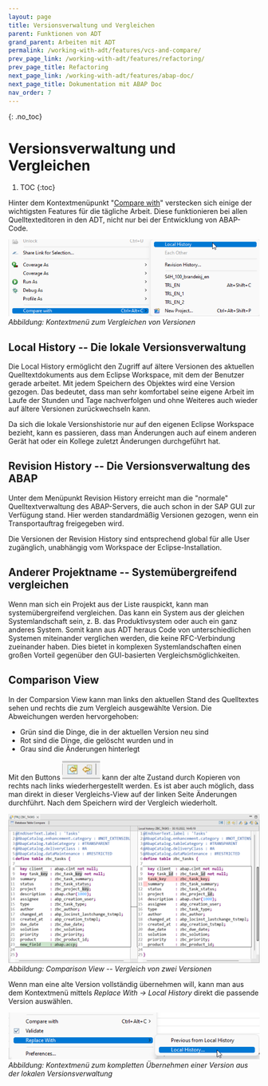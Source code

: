 ```yaml
---
layout: page
title: Versionsverwaltung und Vergleichen
parent: Funktionen von ADT
grand_parent: Arbeiten mit ADT
permalink: /working-with-adt/features/vcs-and-compare/
prev_page_link: /working-with-adt/features/refactoring/
prev_page_title: Refactoring
next_page_link: /working-with-adt/features/abap-doc/
next_page_title: Dokumentation mit ABAP Doc
nav_order: 7
---
```


{: .no_toc}
# Versionsverwaltung und Vergleichen

1. TOC
{:toc}

Hinter dem Kontextmenüpunkt "[Compare with](https://help.sap.com/docs/ABAP_PLATFORM_NEW/c238d694b825421f940829321ffa326a/3fbf95542e784e4d9e01ce75386b642b.html)" verstecken sich einige der wichtigsten Features für die tägliche Arbeit. Diese funktionieren bei allen Quelltexteditoren in den ADT, nicht nur bei der Entwicklung von ABAP-Code.

![](../img/image27.png)  
<span class="img-caption" markdown=1>
*Abbildung: Kontextmenü zum Vergleichen von Versionen*
</span>

## Local History -- Die lokale Versionsverwaltung

Die Local History ermöglicht den Zugriff auf ältere Versionen des aktuellen Quelltextdokuments aus dem Eclipse Workspace, mit dem der Benutzer gerade arbeitet. Mit jedem Speichern des Objektes wird eine Version gezogen. Das bedeutet, dass man sehr komfortabel seine eigene Arbeit im Laufe der Stunden und Tage nachverfolgen und ohne Weiteres auch wieder auf ältere Versionen zurückwechseln kann.

Da sich die lokale Versionshistorie nur auf den eigenen Eclipse Workspace bezieht, kann es passieren, dass man Änderungen auch auf einem anderen Gerät hat oder ein Kollege zuletzt Änderungen durchgeführt hat.

## Revision History -- Die Versionsverwaltung des ABAP

Unter dem Menüpunkt Revision History erreicht man die "normale" Quelltextverwaltung des ABAP-Servers, die auch schon in der SAP GUI zur Verfügung stand. Hier werden standardmäßig Versionen gezogen, wenn ein Transportauftrag freigegeben wird.

Die Versionen der Revision History sind entsprechend global für alle User zugänglich, unabhängig vom Workspace der Eclipse-Installation.

## Anderer Projektname -- Systemübergreifend vergleichen

Wenn man sich ein Projekt aus der Liste rauspickt, kann man systemübergreifend vergleichen. Das kann ein System aus der gleichen Systemlandschaft sein, z. B. das Produktivsystem oder auch ein ganz anderes System. Somit kann aus ADT heraus Code von unterschiedlichen Systemen miteinander verglichen werden, die keine RFC-Verbindung zueinander haben. Dies bietet in komplexen Systemlandschaften einen großen Vorteil gegenüber den GUI-basierten Vergleichsmöglichkeiten.

## Comparison View

In der Comparsion View kann man links den aktuellen Stand des Quelltextes sehen und rechts die zum Vergleich ausgewählte Version. Die Abweichungen werden hervorgehoben:

- Grün sind die Dinge, die in der aktuellen Version neu sind
- Rot sind die Dinge, die gelöscht wurden und in
- Grau sind die Änderungen hinterlegt

Mit den Buttons <span class="inline-img">![](../img/image103.png)</span> kann der alte Zustand durch Kopieren von rechts nach links wiederhergestellt werden. Es ist aber auch möglich, dass man direkt in dieser Vergleichs-View auf der linken Seite Änderungen durchführt. Nach dem Speichern wird der Vergleich wiederholt.

![](../img/image14.png)  
<span class="img-caption" markdown=1>
*Abbildung: Comparison View* -- *Vergleich von zwei Versionen*
</span>

Wenn man eine alte Version vollständig übernehmen will, kann man aus dem Kontextmenü mittels *Replace With → Local History* direkt die passende Version auswählen.

![](../img/image50.png)  
<span class="img-caption" markdown=1>
*Abbildung: Kontextmenü zum kompletten Übernehmen einer Version aus der lokalen Versionsverwaltung*
</span>